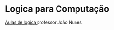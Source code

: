 # Logica para Computação

<a href = 'https://youtube.com/playlist?list=PLf0uuzm1GgEDEnqzQLJEKrqwDgjEB0uQ1'>Aulas de logica </a> professor João Nunes
